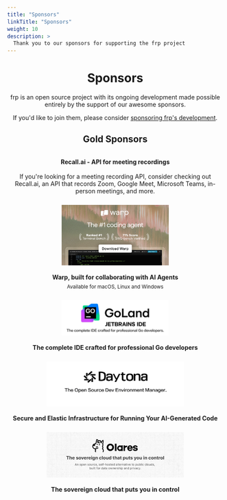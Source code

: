 ```yaml
---
title: "Sponsors"
linkTitle: "Sponsors"
weight: 10
description: >
  Thank you to our sponsors for supporting the frp project
---
```


# Sponsors

frp is an open source project with its ongoing development made possible entirely by the support of our awesome sponsors.

If you'd like to join them, please consider [sponsoring frp's development](https://github.com/sponsors/fatedier).

## Gold Sponsors

<div class="sponsors-section">
  <div class="row">
    <div class="col-md-4">
      <p align="center">
        <a href="https://www.recall.ai/?utm_source=github&utm_medium=sponsorship&utm_campaign=fatedier-frp" target="_blank">
          <b>Recall.ai - API for meeting recordings</b><br>
          <br>
          <span>If you're looking for a meeting recording API, consider checking out Recall.ai, an API that records Zoom, Google Meet, Microsoft Teams, in-person meetings, and more.</span>
        </a>
      </p>
    </div>
    <div class="col-md-4">
      <p align="center">
        <a href="https://go.warp.dev/frp" target="_blank">
          <img width="250px" src="https://raw.githubusercontent.com/warpdotdev/brand-assets/refs/heads/main/Github/Sponsor/Warp-Github-LG-01.png" alt="Warp">
          <br>
          <b>Warp, built for collaborating with AI Agents</b>
          <br>
          <sub>Available for macOS, Linux and Windows</sub>
        </a>
      </p>
    </div>
    <div class="col-md-4">
      <p align="center">
        <a href="https://jb.gg/frp" target="_blank">
          <img width="250px" src="https://raw.githubusercontent.com/fatedier/frp/dev/doc/pic/sponsor_jetbrains.jpg" alt="JetBrains">
          <br>
          <b>The complete IDE crafted for professional Go developers</b>
        </a>
      </p>
    </div>
  </div>

  <div class="row justify-content-center">
    <div class="col-md-6">
      <p align="center">
        <a href="https://github.com/daytonaio/daytona" target="_blank">
          <img width="320px" src="https://raw.githubusercontent.com/fatedier/frp/dev/doc/pic/sponsor_daytona.png" alt="Daytona">
          <br>
          <b>Secure and Elastic Infrastructure for Running Your AI-Generated Code</b>
        </a>
      </p>
    </div>
    <div class="col-md-6">
      <p align="center">
        <a href="https://github.com/beclab/Olares" target="_blank">
          <img width="320px" src="https://raw.githubusercontent.com/fatedier/frp/dev/doc/pic/sponsor_olares.jpeg" alt="Olares">
          <br>
          <b>The sovereign cloud that puts you in control</b>
        </a>
      </p>
    </div>
  </div>
</div>


<style>
main {
  padding-top: 6rem;
  max-width: 800px;
  margin: 0 auto;
  text-align: center;
}

.sponsors-section {
  margin: 2rem 0;
}


.sponsors-section p {
  margin: 0.5rem 0;
}

.sponsors-section img {
  max-width: 100%;
  height: auto;
  margin: 1rem 0;
}


.sponsors-section a {
  text-decoration: none;
  color: inherit;
}

.sponsors-section a:hover {
  text-decoration: none;
}

h1, h2, h3 {
  text-align: center;
}

p {
  text-align: center;
}
</style>
